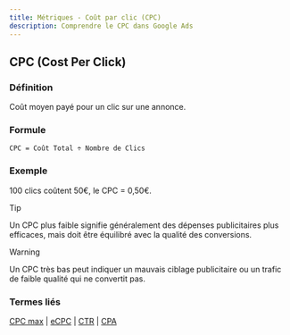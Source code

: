 ```yaml
---
title: Métriques - Coût par clic (CPC)
description: Comprendre le CPC dans Google Ads
---
```


## CPC (Cost Per Click)

### Définition
Coût moyen payé pour un clic sur une annonce.

### Formule
```
CPC = Coût Total ÷ Nombre de Clics
```

### Exemple
100 clics coûtent 50€, le CPC = 0,50€.

> [!TIP]
> Un CPC plus faible signifie généralement des dépenses publicitaires plus efficaces, mais doit être équilibré avec la qualité des conversions.

> [!WARNING]
> Un CPC très bas peut indiquer un mauvais ciblage publicitaire ou un trafic de faible qualité qui ne convertit pas.

### Termes liés
[CPC max](/fr/bidding-budget/cpc-max) | [eCPC](/fr/bidding-budget/ecpc) | [CTR](/fr/metrics/ctr) | [CPA](/fr/metrics/cpa)